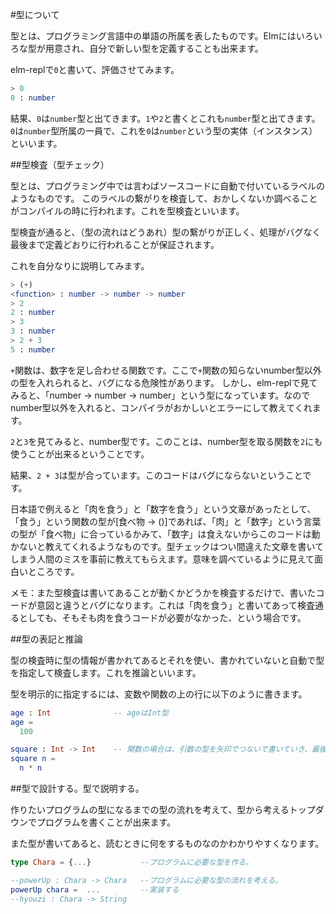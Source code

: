 
#型について

型とは、プログラミング言語中の単語の所属を表したものです。Elmにはいろいろな型が用意され、自分で新しい型を定義することも出来ます。

elm-replで`0`と書いて、評価させてみます。

```elm
> 0
0 : number
```

結果、`0`は`number`型と出てきます。`1`や`2`と書くとこれも`number`型と出てきます。
`0`は`number`型所属の一員で、これを`0`は`number`という型の実体（インスタンス）といいます。


##型検査（型チェック）

型とは、プログラミング中では言わばソースコードに自動で付いているラベルのようなものです。
このラベルの繋がりを検査して、おかしくないか調べることがコンパイルの時に行われます。これを型検査といいます。

型検査が通ると、（型の流れはどうあれ）型の繋がりが正しく、処理がバグなく最後まで定義どおりに行われることが保証されます。

これを自分なりに説明してみます。

```elm
> (+)
<function> : number -> number -> number
> 2
2 : number
> 3
3 : number
> 2 + 3
5 : number
```

`+`関数は、数字を足し合わせる関数です。ここで`+`関数の知らないnumber型以外の型を入れられると、バグになる危険性があります。
しかし、elm-replで見てみると、「number -> number -> number」という型になっています。なのでnumber型以外を入れると、コンパイラがおかしいとエラーにして教えてくれます。

`2`と`3`を見てみると、number型です。このことは、number型を取る関数を`2`にも使うことが出来るということです。

結果、`2 + 3`は型が合っています。このコードはバグにならないということです。

日本語で例えると「肉を食う」と「数字を食う」という文章があったとして、「食う」という関数の型が[食べ物 -> ()]であれば、「肉」と「数字」という言葉の型が「食べ物」に合っているかみて、「数字」は食えないからこのコードは動かないと教えてくれるようなものです。型チェックはつい間違えた文章を書いてしまう人間のミスを事前に教えてもらえます。意味を調べているように見えて面白いところです。

メモ：また型検査は書いてあることが動くかどうかを検査するだけで、書いたコードが意図と違うとバグになります。これは「肉を食う」と書いてあって検査通るとしても、そもそも肉を食うコードが必要がなかった、という場合です。

##型の表記と推論

型の検査時に型の情報が書かれてあるとそれを使い、書かれていないと自動で型を指定して検査します。これを推論といいます。

型を明示的に指定するには、変数や関数の上の行に以下のように書きます。

```elm
age : Int              -- ageはInt型
age =
  100

square : Int -> Int    -- 関数の場合は、引数の型を矢印でつないで書いていき、最後に関数が返す型名を書きます。
square n =
  n * n

```

##型で設計する。型で説明する。

作りたいプログラムの型になるまでの型の流れを考えて、型から考えるトップダウンでプログラムを書くことが出来ます。

また型が書いてあると、読むときに何をするものなのかわかりやすくなります。

```elm
type Chara = {...}           --プログラムに必要な型を作る。

--powerUp : Chara -> Chara   --プログラムに必要な型の流れを考える。
powerUp chara =  ...         --実装する
--hyouzi : Chara -> String
```
